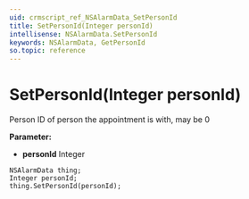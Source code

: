 ```yaml
---
uid: crmscript_ref_NSAlarmData_SetPersonId
title: SetPersonId(Integer personId)
intellisense: NSAlarmData.SetPersonId
keywords: NSAlarmData, GetPersonId
so.topic: reference
---
```


# SetPersonId(Integer personId)

Person ID of person the appointment is with, may be 0

**Parameter:** 
 - **personId** Integer

```crmscript
NSAlarmData thing;
Integer personId;
thing.SetPersonId(personId);
```

